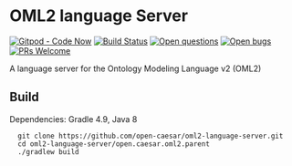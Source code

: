 # OML2 language Server 

[![Gitpod - Code Now](https://img.shields.io/badge/Gitpod-code%20now-blue.svg?longCache=true)](https://gitpod.io#https://github.com/open-caesar/oml2-language-server)
[![Build Status](https://travis-ci.org/open-caesar/oml2-language-server.svg?branch=master)](https://travis-ci.org/open-caesar/oml2-language-server)
[![Open questions](https://img.shields.io/badge/Open-questions-lightgrey.svg?style=flat-curved)](https://github.com/open-caesar/oml2-language-server/labels/question)
[![Open bugs](https://img.shields.io/badge/Open-bugs-red.svg?style=flat-curved)](https://github.com/open-caesar/oml2-language-server/labels/bug)
[![PRs Welcome](https://img.shields.io/badge/PRs-welcome-yellowgreen.svg?style=flat-curved)](https://github.com/open-caesar/oml2-language-server/labels/help%20wanted)

A language server for the Ontology Modeling Language v2 (OML2)

## Build

Dependencies: Gradle 4.9, Java 8
```
  git clone https://github.com/open-caesar/oml2-language-server.git
  cd oml2-language-server/open.caesar.oml2.parent
  ./gradlew build
```
